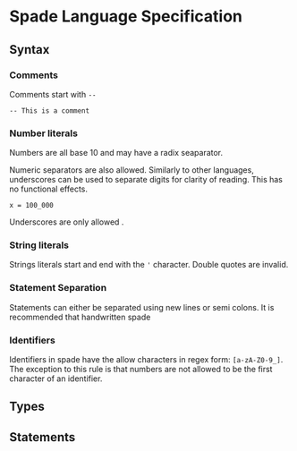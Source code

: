 # Spade Language Specification

## Syntax

### Comments

Comments start with `--`

```
-- This is a comment
```

### Number literals

Numbers are all base 10 and may have a radix seaparator.

Numeric separators are also allowed. Similarly to other languages, underscores can be used to separate digits for clarity of reading.
This has no functional effects.

```
x = 100_000
```

Underscores are only allowed .

### String literals

Strings literals start and end with the `'` character.
Double quotes are invalid.

### Statement Separation

Statements can either be separated using new lines or semi colons.
It is recommended that handwritten spade

### Identifiers

Identifiers in spade have the allow characters in regex form: `[a-zA-Z0-9_]`.
The exception to this rule is that numbers are not allowed to be the first character of an identifier.

## Types

## Statements
